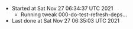   - Started at Sat Nov 27 06:34:37 UTC 2021
    - Running tweak 000-do-test-refresh-deps...
  - Last done at Sat Nov 27 06:35:03 UTC 2021
